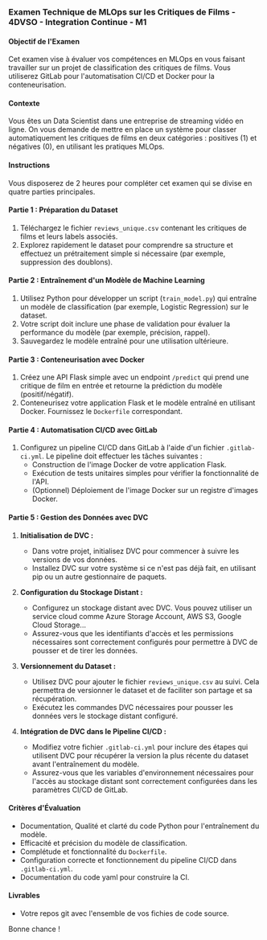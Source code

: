 ### Examen Technique de MLOps sur les Critiques de Films - 4DVSO - Integration Continue - M1

#### Objectif de l'Examen
Cet examen vise à évaluer vos compétences en MLOps en vous faisant travailler sur un projet de classification des critiques de films. Vous utiliserez GitLab pour l'automatisation CI/CD et Docker pour la conteneurisation.

#### Contexte
Vous êtes un Data Scientist dans une entreprise de streaming vidéo en ligne. On vous demande de mettre en place un système pour classer automatiquement les critiques de films en deux catégories : positives (1) et négatives (0), en utilisant les pratiques MLOps.

#### Instructions
Vous disposerez de 2 heures pour compléter cet examen qui se divise en quatre parties principales.

#### Partie 1 : Préparation du Dataset
1. Téléchargez le fichier `reviews_unique.csv` contenant les critiques de films et leurs labels associés.
2. Explorez rapidement le dataset pour comprendre sa structure et effectuez un prétraitement simple si nécessaire (par exemple, suppression des doublons).

#### Partie 2 : Entraînement d'un Modèle de Machine Learning
1. Utilisez Python pour développer un script (`train_model.py`) qui entraîne un modèle de classification (par exemple, Logistic Regression) sur le dataset.
2. Votre script doit inclure une phase de validation pour évaluer la performance du modèle (par exemple, précision, rappel).
3. Sauvegardez le modèle entraîné pour une utilisation ultérieure.

#### Partie 3 : Conteneurisation avec Docker
1. Créez une API Flask simple avec un endpoint `/predict` qui prend une critique de film en entrée et retourne la prédiction du modèle (positif/négatif).
2. Conteneurisez votre application Flask et le modèle entraîné en utilisant Docker. Fournissez le `Dockerfile` correspondant.

#### Partie 4 : Automatisation CI/CD avec GitLab
1. Configurez un pipeline CI/CD dans GitLab à l'aide d'un fichier `.gitlab-ci.yml`. Le pipeline doit effectuer les tâches suivantes :
   - Construction de l'image Docker de votre application Flask.
   - Exécution de tests unitaires simples pour vérifier la fonctionnalité de l'API.
   - (Optionnel) Déploiement de l'image Docker sur un registre d'images Docker.

#### Partie 5 : Gestion des Données avec DVC
1. **Initialisation de DVC :**
   - Dans votre projet, initialisez DVC pour commencer à suivre les versions de vos données.
   - Installez DVC sur votre système si ce n'est pas déjà fait, en utilisant pip ou un autre gestionnaire de paquets.

2. **Configuration du Stockage Distant :**
   - Configurez un stockage distant avec DVC. Vous pouvez utiliser un service cloud comme Azure Storage Account, AWS S3, Google Cloud Storage...
   - Assurez-vous que les identifiants d'accès et les permissions nécessaires sont correctement configurés pour permettre à DVC de pousser et de tirer les données.

3. **Versionnement du Dataset :**
   - Utilisez DVC pour ajouter le fichier `reviews_unique.csv` au suivi. Cela permettra de versionner le dataset et de faciliter son partage et sa récupération.
   - Exécutez les commandes DVC nécessaires pour pousser les données vers le stockage distant configuré.

4. **Intégration de DVC dans le Pipeline CI/CD :**
   - Modifiez votre fichier `.gitlab-ci.yml` pour inclure des étapes qui utilisent DVC pour récupérer la version la plus récente du dataset avant l'entraînement du modèle.
   - Assurez-vous que les variables d'environnement nécessaires pour l'accès au stockage distant sont correctement configurées dans les paramètres CI/CD de GitLab.

#### Critères d'Évaluation
- Documentation, Qualité et clarté du code Python pour l'entraînement du modèle.
- Efficacité et précision du modèle de classification.
- Complétude et fonctionnalité du `Dockerfile`.
- Configuration correcte et fonctionnement du pipeline CI/CD dans `.gitlab-ci.yml`.
- Documentation du code yaml pour construire la CI.

#### Livrables
- Votre repos git avec l'ensemble de vos fichies de code source.




Bonne chance !
